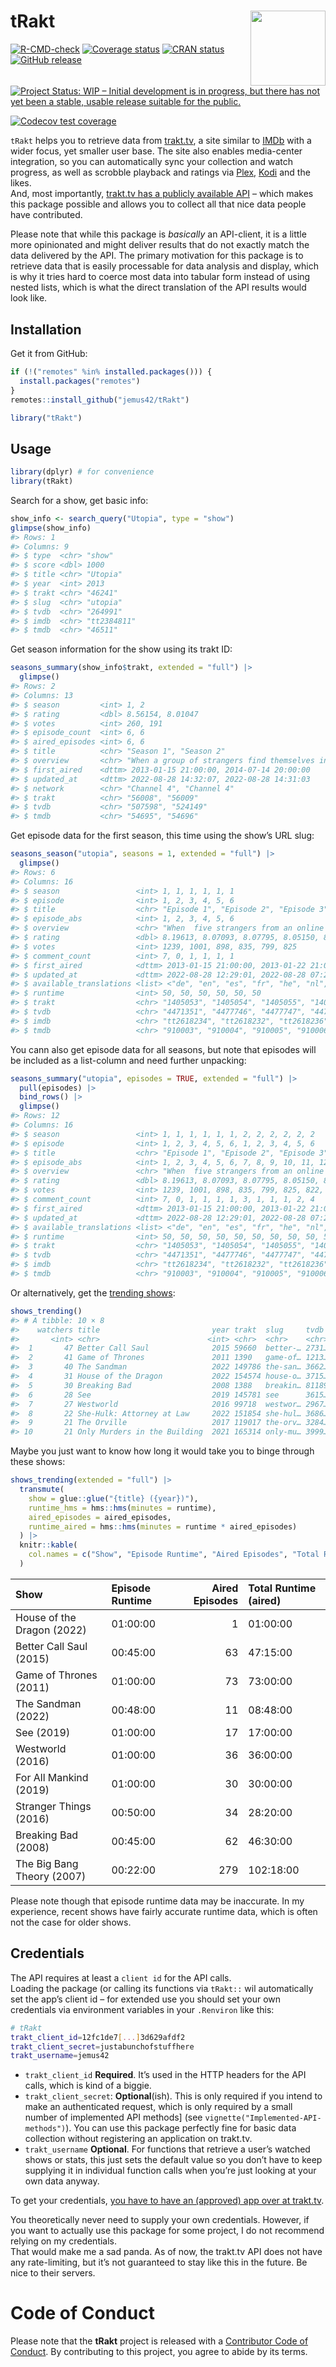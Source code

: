 
<!-- README.md is generated from README.Rmd. Please edit that file -->

# tRakt <img src="https://jemus42.github.io/tRakt/reference/figures/logo.png" align="right" height="120"/>

<!-- badges: start -->

[![R-CMD-check](https://github.com/jemus42/tRakt/actions/workflows/R-CMD-check.yaml/badge.svg)](https://github.com/jemus42/tRakt/actions/workflows/R-CMD-check.yaml)
[![Coverage
status](https://codecov.io/gh/jemus42/tRakt/branch/master/graph/badge.svg)](https://codecov.io/github/jemus42/tRakt?branch=master)
[![CRAN
status](https://www.r-pkg.org/badges/version/tRakt)](https://cran.r-project.org/package=tRakt)
[![GitHub
release](https://img.shields.io/github/release/jemus42/tRakt.svg?logo=GitHub)](https://github.com/jemus42/tRakt/releases)
[![Project Status: WIP – Initial development is in progress, but there
has not yet been a stable, usable release suitable for the
public.](https://www.repostatus.org/badges/latest/wip.svg)](https://www.repostatus.org/#wip)

[![Codecov test
coverage](https://codecov.io/gh/jemus42/tRakt/graph/badge.svg)](https://app.codecov.io/gh/jemus42/tRakt)
<!-- badges: end -->

`tRakt` helps you to retrieve data from [trakt.tv](https://trakt.tv/), a
site similar to [IMDb](https://imdb.com) with a wider focus, yet smaller
user base. The site also enables media-center integration, so you can
automatically sync your collection and watch progress, as well as
scrobble playback and ratings via [Plex](https://www.plex.tv/),
[Kodi](https://kodi.tv/) and the likes.  
And, most importantly, [trakt.tv has a publicly available
API](https://trakt.docs.apiary.io) – which makes this package possible
and allows you to collect all that nice data people have contributed.

Please note that while this package is *basically* an API-client, it is
a little more opinionated and might deliver results that do not exactly
match the data delivered by the API. The primary motivation for this
package is to retrieve data that is easily processable for data analysis
and display, which is why it tries hard to coerce most data into tabular
form instead of using nested lists, which is what the direct translation
of the API results would look like.

## Installation

Get it from GitHub:

``` r
if (!("remotes" %in% installed.packages())) {
  install.packages("remotes")
}
remotes::install_github("jemus42/tRakt")

library("tRakt")
```

## Usage

``` r
library(dplyr) # for convenience
library(tRakt)
```

Search for a show, get basic info:

``` r
show_info <- search_query("Utopia", type = "show")
glimpse(show_info)
#> Rows: 1
#> Columns: 9
#> $ type  <chr> "show"
#> $ score <dbl> 1000
#> $ title <chr> "Utopia"
#> $ year  <int> 2013
#> $ trakt <chr> "46241"
#> $ slug  <chr> "utopia"
#> $ tvdb  <chr> "264991"
#> $ imdb  <chr> "tt2384811"
#> $ tmdb  <chr> "46511"
```

Get season information for the show using its trakt ID:

``` r
seasons_summary(show_info$trakt, extended = "full") |>
  glimpse()
#> Rows: 2
#> Columns: 13
#> $ season         <int> 1, 2
#> $ rating         <dbl> 8.56154, 8.01047
#> $ votes          <int> 260, 191
#> $ episode_count  <int> 6, 6
#> $ aired_episodes <int> 6, 6
#> $ title          <chr> "Season 1", "Season 2"
#> $ overview       <chr> "When a group of strangers find themselves in possessio…
#> $ first_aired    <dttm> 2013-01-15 21:00:00, 2014-07-14 20:00:00
#> $ updated_at     <dttm> 2022-08-28 14:32:07, 2022-08-28 14:31:03
#> $ network        <chr> "Channel 4", "Channel 4"
#> $ trakt          <chr> "56008", "56009"
#> $ tvdb           <chr> "507598", "524149"
#> $ tmdb           <chr> "54695", "54696"
```

Get episode data for the first season, this time using the show’s URL
slug:

``` r
seasons_season("utopia", seasons = 1, extended = "full") |>
  glimpse()
#> Rows: 6
#> Columns: 16
#> $ season                 <int> 1, 1, 1, 1, 1, 1
#> $ episode                <int> 1, 2, 3, 4, 5, 6
#> $ title                  <chr> "Episode 1", "Episode 2", "Episode 3", "Episode…
#> $ episode_abs            <int> 1, 2, 3, 4, 5, 6
#> $ overview               <chr> "When  five strangers from an online comic book…
#> $ rating                 <dbl> 8.19613, 8.07093, 8.07795, 8.05150, 8.21902, 8.…
#> $ votes                  <int> 1239, 1001, 898, 835, 799, 825
#> $ comment_count          <int> 7, 0, 1, 1, 1, 1
#> $ first_aired            <dttm> 2013-01-15 21:00:00, 2013-01-22 21:00:00, 2013-…
#> $ updated_at             <dttm> 2022-08-28 12:29:01, 2022-08-28 07:29:46, 2022-…
#> $ available_translations <list> <"de", "en", "es", "fr", "he", "nl", "pl", "ru"…
#> $ runtime                <int> 50, 50, 50, 50, 50, 50
#> $ trakt                  <chr> "1405053", "1405054", "1405055", "1405056", "14…
#> $ tvdb                   <chr> "4471351", "4477746", "4477747", "4477748", "44…
#> $ imdb                   <chr> "tt2618234", "tt2618232", "tt2618236", "tt2618…
#> $ tmdb                   <chr> "910003", "910004", "910005", "910006", "91000…
```

You cann also get episode data for all seasons, but note that episodes
will be included as a list-column and need further unpacking:

``` r
seasons_summary("utopia", episodes = TRUE, extended = "full") |>
  pull(episodes) |>
  bind_rows() |>
  glimpse()
#> Rows: 12
#> Columns: 16
#> $ season                 <int> 1, 1, 1, 1, 1, 1, 2, 2, 2, 2, 2, 2
#> $ episode                <int> 1, 2, 3, 4, 5, 6, 1, 2, 3, 4, 5, 6
#> $ title                  <chr> "Episode 1", "Episode 2", "Episode 3", "Episode…
#> $ episode_abs            <int> 1, 2, 3, 4, 5, 6, 7, 8, 9, 10, 11, 12
#> $ overview               <chr> "When  five strangers from an online comic book…
#> $ rating                 <dbl> 8.19613, 8.07093, 8.07795, 8.05150, 8.21902, 8.…
#> $ votes                  <int> 1239, 1001, 898, 835, 799, 825, 822, 723, 692, …
#> $ comment_count          <int> 7, 0, 1, 1, 1, 1, 3, 1, 1, 1, 2, 4
#> $ first_aired            <dttm> 2013-01-15 21:00:00, 2013-01-22 21:00:00, 2013-…
#> $ updated_at             <dttm> 2022-08-28 12:29:01, 2022-08-28 07:29:46, 2022-…
#> $ available_translations <list> <"de", "en", "es", "fr", "he", "nl", "pl", "ru"…
#> $ runtime                <int> 50, 50, 50, 50, 50, 50, 50, 50, 50, 50, 50, 50
#> $ trakt                  <chr> "1405053", "1405054", "1405055", "1405056", "14…
#> $ tvdb                   <chr> "4471351", "4477746", "4477747", "4477748", "4…
#> $ imdb                   <chr> "tt2618234", "tt2618232", "tt2618236", "tt2618…
#> $ tmdb                   <chr> "910003", "910004", "910005", "910006", "91000…
```

Or alternatively, get the [trending
shows](https://trakt.tv/shows/trending):

``` r
shows_trending()
#> # A tibble: 10 × 8
#>    watchers title                         year trakt  slug     tvdb  imdb  tmdb 
#>       <int> <chr>                        <int> <chr>  <chr>    <chr> <chr> <chr>
#>  1       47 Better Call Saul              2015 59660  better-… 2731… tt30… 60059
#>  2       41 Game of Thrones               2011 1390   game-of… 1213… tt09… 1399 
#>  3       40 The Sandman                   2022 149786 the-san… 3662… tt17… 90802
#>  4       31 House of the Dragon           2022 154574 house-o… 3715… tt11… 94997
#>  5       30 Breaking Bad                  2008 1388   breakin… 81189 tt09… 1396 
#>  6       28 See                           2019 145781 see      3615… tt79… 80752
#>  7       27 Westworld                     2016 99718  westwor… 2967… tt04… 63247
#>  8       22 She-Hulk: Attorney at Law     2022 151854 she-hul… 3686… tt10… 92783
#>  9       21 The Orville                   2017 119017 the-orv… 3284… tt56… 71738
#> 10       21 Only Murders in the Building  2021 165314 only-mu… 3999… tt12… 1071…
```

Maybe you just want to know how long it would take you to binge through
these shows:

``` r
shows_trending(extended = "full") |>
  transmute(
    show = glue::glue("{title} ({year})"),
    runtime_hms = hms::hms(minutes = runtime),
    aired_episodes = aired_episodes,
    runtime_aired = hms::hms(minutes = runtime * aired_episodes)
  ) |>
  knitr::kable(
    col.names = c("Show", "Episode Runtime", "Aired Episodes", "Total Runtime (aired)")
  )
```

| Show | Episode Runtime | Aired Episodes | Total Runtime (aired) |
|:---|:---|---:|:---|
| House of the Dragon (2022) | 01:00:00 | 1 | 01:00:00 |
| Better Call Saul (2015) | 00:45:00 | 63 | 47:15:00 |
| Game of Thrones (2011) | 01:00:00 | 73 | 73:00:00 |
| The Sandman (2022) | 00:48:00 | 11 | 08:48:00 |
| See (2019) | 01:00:00 | 17 | 17:00:00 |
| Westworld (2016) | 01:00:00 | 36 | 36:00:00 |
| For All Mankind (2019) | 01:00:00 | 30 | 30:00:00 |
| Stranger Things (2016) | 00:50:00 | 34 | 28:20:00 |
| Breaking Bad (2008) | 00:45:00 | 62 | 46:30:00 |
| The Big Bang Theory (2007) | 00:22:00 | 279 | 102:18:00 |

Please note though that episode runtime data may be inaccurate. In my
experience, recent shows have fairly accurate runtime data, which is
often not the case for older shows.

## Credentials

The API requires at least a `client id` for the API calls.  
Loading the package (or calling its functions via `tRakt::` wil
automatically set the app’s client id – for extended use you should set
your own credentials via environment variables in your `.Renviron` like
this:

``` sh
# tRakt
trakt_client_id=12fc1de7[...]3d629afdf2
trakt_client_secret=justabunchofstuffhere
trakt_username=jemus42
```

- `trakt_client_id` **Required**. It’s used in the HTTP headers for the
  API calls, which is kind of a biggie.
- `trakt_client_secret`: **Optional**(ish). This is only required if you
  intend to make an authenticated request, which is only required by a
  small number of implemented API methods\] (see
  `vignette("Implemented-API-methods")`). You can use this package
  perfectly fine for basic data collection without registering an
  application on trakt.tv.
- `trakt_username` **Optional**. For functions that retrieve a user’s
  watched shows or stats, this just sets the default value so you don’t
  have to keep supplying it in individual function calls when you’re
  just looking at your own data anyway.

To get your credentials, [you have to have an (approved) app over at
trakt.tv](http://trakt.tv/oauth/applications).

You theoretically never need to supply your own credentials. However, if
you want to actually use this package for some project, I do not
recommend relying on my credentials.  
That would make me a sad panda. As of now, the trakt.tv API does not
have any rate-limiting, but it’s not guaranteed to stay like this in the
future. Be nice to their servers.

# Code of Conduct

Please note that the **tRakt** project is released with a [Contributor
Code of Conduct](.github/CODE_OF_CONDUCT.md). By contributing to this
project, you agree to abide by its terms.
